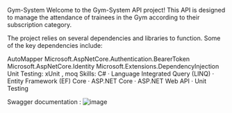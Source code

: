 Gym-System
Welcome to the Gym-System API project! This API is designed to manage the attendance of trainees in the Gym according to their subscription category. 
 
The project relies on several dependencies and libraries to function. Some of the key dependencies include:

AutoMapper
Microsoft.AspNetCore.Authentication.BearerToken
Microsoft.AspNetCore.Identity
Microsoft.Extensions.DependencyInjection
Unit Testing: xUnit , moq 
Skills: C# · Language Integrated Query (LINQ) · Entity Framework (EF) Core · ASP.NET Core · ASP.NET Web API · Unit Testing

Swagger documentation :
![image](https://github.com/user-attachments/assets/130d6a3c-d765-4cad-b2db-2bbe02fa76b2)


